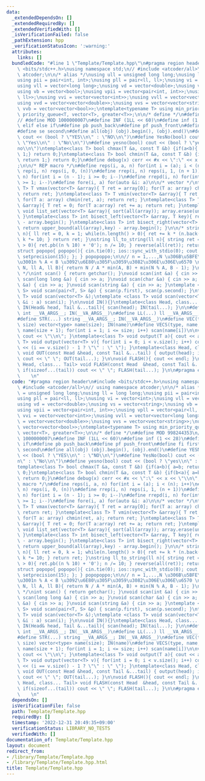 ```yaml
---
data:
  _extendedDependsOn: []
  _extendedRequiredBy: []
  _extendedVerifiedWith: []
  _isVerificationFailed: false
  _pathExtension: hpp
  _verificationStatusIcon: ':warning:'
  attributes:
    links: []
  bundledCode: "#line 1 \"Template/Template.hpp\"\n#pragma region header\n#include\
    \ <bits/stdc++.h>\nusing namespace std;\n// #include <atcoder/all>\n// using namespace\
    \ atcoder;\n\n/* alias */\nusing ull = unsigned long long;\nusing ll = long long;\n\
    using pii = pair<int, int>;\nusing pll = pair<ll, ll>;\nusing vi = vector<int>;\n\
    using vll = vector<long long>;\nusing vd = vector<double>;\nusing vs = vector<string>;\n\
    using vb = vector<bool>;\nusing vpii = vector<pair<int, int>>;\nusing vpll = vector<pair<ll,\
    \ ll>>;\nusing vvi = vector<vector<int>>;\nusing vvll = vector<vector<long long>>;\n\
    using vvd = vector<vector<double>>;\nusing vvs = vector<vector<string>>;\nusing\
    \ vvb = vector<vector<bool>>;\ntemplate<typename T> using min_priority_queue =\
    \ priority_queue<T, vector<T>, greater<T>>;\n\n/* define */\n#define MOD 998244353\n\
    // #define MOD 1000000007\n#define INF (1LL << 60)\n#define inf (1 << 28)\n#define\
    \ elif else if\n#define pb push_back\n#define pf push_front\n#define fi first\n\
    #define se second\n#define all(obj) (obj).begin(), (obj).end()\n#define YESNO(bool)\
    \ cout << (bool ? \"YES\\n\" : \"NO\\n\")\n#define YesNo(bool) cout << (bool ?\
    \ \"Yes\\n\" : \"No\\n\")\n#define yesno(bool) cout << (bool ? \"yes\\n\" : \"\
    no\\n\")\ntemplate<class T> bool chmax(T &a, const T &b) {if(a<b){ a=b; return\
    \ 1;} return 0;}\ntemplate<class T> bool chmin(T &a, const T &b) {if(b<a){ a=b;\
    \ return 1;} return 0;}\n#define debug(x) cerr << #x << \":\" << x << \"\\n\"\
    ;\n\n/* REP macro */\n#define reps(i, a, n) for(int i = (a); i < (n); i++)\n#define\
    \ rep(i, n) reps(i, 0, (n))\n#define rrep(i, n) reps(i, 1, (n + 1))\n#define repd(i,\
    \ n) for(int i = (n - 1); i >= 0; i--)\n#define rrepd(i, n) for(int i = (n); i\
    \ >= 1; i--)\n#define fore(i, a) for(auto &i: a)\n\n/* vector */\ntemplate<class\
    \ T> T vmax(vector<T> &array){ T ret = array[0]; for(T a: array) chmax(ret, a);\
    \ return ret; }\ntemplate<class T> T vmin(vector<T> &array){ T ret = array[0];\
    \ for(T a: array) chmin(ret, a); return ret; }\ntemplate<class T> T sum(vector<T>\
    \ &array){ T ret = 0; for(T a:array) ret += a; return ret; }\ntemplate<class T>\
    \ void list_set(vector<T> &array){ sort(all(array)); array.erase(unique(all(array)),array.end());\
    \ }\ntemplate<class T> int bisect_left(vector<T> &array, T key){ return lower_bound(all(array),key)\
    \ - array.begin(); }\ntemplate<class T> int bisect_right(vector<T> &array, T key){\
    \ return upper_bound(all(array),key) - array.begin(); }\n\n/* string */\nll string_to_ll(string\
    \ n){ ll ret = 0, k = 1; while(n.length() > 0){ ret += k * (n.back() - '0'); n.pop_back();\
    \ k *= 10; } return ret; }\nstring ll_to_string(ll n){ string ret = \"\"; while(n\
    \ > 0){ ret.pb((n % 10) + '0'); n /= 10; } reverse(all(ret)); return ret; }\n\n\
    struct popopo{ popopo(){ cin.tie(0); ios::sync_with_stdio(0); cout << fixed <<\
    \ setprecision(15); }; } popopoppo;\n\n// n = 1,...,N \u306B\u5BFE\u3057\u3066\
    \u3001n % A < B \u3092\u6E80\u305F\u3059\u3082\u306E\u306E\u6570 \nll Count_of_n_mod_A_less_than_B(ll\
    \ N, ll A, ll B){ return N / A * min(A, B) + min(N % A, B - 1); }\n\n\n/* IN/OUT\
    \ */\nint scan() { return getchar(); }\nvoid scan(int &a) { cin >> a; }\nvoid\
    \ scan(long long &a) { cin >> a; }\nvoid scan(char &a) { cin >> a; }\nvoid scan(double\
    \ &a) { cin >> a; }\nvoid scan(string &a) { cin >> a; }\ntemplate <class T, class\
    \ S> void scan(pair<T, S> &p) { scan(p.first), scan(p.second); }\ntemplate <class\
    \ T> void scan(vector<T> &);\ntemplate <class T> void scan(vector<T> &a) { for(auto\
    \ &i : a) scan(i); }\n\nvoid IN(){}\ntemplate<class Head, class... Tail> void\
    \ IN(Head& head, Tail &...tail){ scan(head); IN(tail...); }\n\n#define INT(...)\
    \ int __VA_ARGS__; IN(__VA_ARGS__)\n#define LL(...) ll __VA_ARGS__; IN(__VA_ARGS__)\n\
    #define STR(...) string __VA_ARGS__; IN(__VA_ARGS__)\n#define VEC(type, name,\
    \ size) vector<type> name(size); IN(name)\n#define VECS(type, name, size) vector<type>\
    \ name(size + 1); for(int i = 1; i <= size; i++) scan(name[i])\n\nvoid OUT(){\
    \ cout << \"\\n\"; }\ntemplate<class T> void output(T a){ cout << a; }\ntemplate<class\
    \ T> void output(vector<T> v){ for(int i = 0; i < v.size(); i++) cout << v[i]\
    \ << (i == v.size() - 1 ? \"\" : \" \"); }\ntemplate<class Head, class... Tail>\
    \ void OUT(const Head &head, const Tail &...tail) { output(head); if(sizeof...(tail))\
    \ cout << \" \"; OUT(tail...); }\n\nvoid FLASH(){ cout << endl; }\ntemplate<class\
    \ Head, class... Tail> void FLASH(const Head  &head, const Tail &...tail) { output(head);\
    \ if(sizeof...(tail)) cout << \" \"; FLASH(tail...); }\n\n#pragma endregion header\
    \    \n"
  code: "#pragma region header\n#include <bits/stdc++.h>\nusing namespace std;\n//\
    \ #include <atcoder/all>\n// using namespace atcoder;\n\n/* alias */\nusing ull\
    \ = unsigned long long;\nusing ll = long long;\nusing pii = pair<int, int>;\n\
    using pll = pair<ll, ll>;\nusing vi = vector<int>;\nusing vll = vector<long long>;\n\
    using vd = vector<double>;\nusing vs = vector<string>;\nusing vb = vector<bool>;\n\
    using vpii = vector<pair<int, int>>;\nusing vpll = vector<pair<ll, ll>>;\nusing\
    \ vvi = vector<vector<int>>;\nusing vvll = vector<vector<long long>>;\nusing vvd\
    \ = vector<vector<double>>;\nusing vvs = vector<vector<string>>;\nusing vvb =\
    \ vector<vector<bool>>;\ntemplate<typename T> using min_priority_queue = priority_queue<T,\
    \ vector<T>, greater<T>>;\n\n/* define */\n#define MOD 998244353\n// #define MOD\
    \ 1000000007\n#define INF (1LL << 60)\n#define inf (1 << 28)\n#define elif else\
    \ if\n#define pb push_back\n#define pf push_front\n#define fi first\n#define se\
    \ second\n#define all(obj) (obj).begin(), (obj).end()\n#define YESNO(bool) cout\
    \ << (bool ? \"YES\\n\" : \"NO\\n\")\n#define YesNo(bool) cout << (bool ? \"Yes\\\
    n\" : \"No\\n\")\n#define yesno(bool) cout << (bool ? \"yes\\n\" : \"no\\n\")\n\
    template<class T> bool chmax(T &a, const T &b) {if(a<b){ a=b; return 1;} return\
    \ 0;}\ntemplate<class T> bool chmin(T &a, const T &b) {if(b<a){ a=b; return 1;}\
    \ return 0;}\n#define debug(x) cerr << #x << \":\" << x << \"\\n\";\n\n/* REP\
    \ macro */\n#define reps(i, a, n) for(int i = (a); i < (n); i++)\n#define rep(i,\
    \ n) reps(i, 0, (n))\n#define rrep(i, n) reps(i, 1, (n + 1))\n#define repd(i,\
    \ n) for(int i = (n - 1); i >= 0; i--)\n#define rrepd(i, n) for(int i = (n); i\
    \ >= 1; i--)\n#define fore(i, a) for(auto &i: a)\n\n/* vector */\ntemplate<class\
    \ T> T vmax(vector<T> &array){ T ret = array[0]; for(T a: array) chmax(ret, a);\
    \ return ret; }\ntemplate<class T> T vmin(vector<T> &array){ T ret = array[0];\
    \ for(T a: array) chmin(ret, a); return ret; }\ntemplate<class T> T sum(vector<T>\
    \ &array){ T ret = 0; for(T a:array) ret += a; return ret; }\ntemplate<class T>\
    \ void list_set(vector<T> &array){ sort(all(array)); array.erase(unique(all(array)),array.end());\
    \ }\ntemplate<class T> int bisect_left(vector<T> &array, T key){ return lower_bound(all(array),key)\
    \ - array.begin(); }\ntemplate<class T> int bisect_right(vector<T> &array, T key){\
    \ return upper_bound(all(array),key) - array.begin(); }\n\n/* string */\nll string_to_ll(string\
    \ n){ ll ret = 0, k = 1; while(n.length() > 0){ ret += k * (n.back() - '0'); n.pop_back();\
    \ k *= 10; } return ret; }\nstring ll_to_string(ll n){ string ret = \"\"; while(n\
    \ > 0){ ret.pb((n % 10) + '0'); n /= 10; } reverse(all(ret)); return ret; }\n\n\
    struct popopo{ popopo(){ cin.tie(0); ios::sync_with_stdio(0); cout << fixed <<\
    \ setprecision(15); }; } popopoppo;\n\n// n = 1,...,N \u306B\u5BFE\u3057\u3066\
    \u3001n % A < B \u3092\u6E80\u305F\u3059\u3082\u306E\u306E\u6570 \nll Count_of_n_mod_A_less_than_B(ll\
    \ N, ll A, ll B){ return N / A * min(A, B) + min(N % A, B - 1); }\n\n\n/* IN/OUT\
    \ */\nint scan() { return getchar(); }\nvoid scan(int &a) { cin >> a; }\nvoid\
    \ scan(long long &a) { cin >> a; }\nvoid scan(char &a) { cin >> a; }\nvoid scan(double\
    \ &a) { cin >> a; }\nvoid scan(string &a) { cin >> a; }\ntemplate <class T, class\
    \ S> void scan(pair<T, S> &p) { scan(p.first), scan(p.second); }\ntemplate <class\
    \ T> void scan(vector<T> &);\ntemplate <class T> void scan(vector<T> &a) { for(auto\
    \ &i : a) scan(i); }\n\nvoid IN(){}\ntemplate<class Head, class... Tail> void\
    \ IN(Head& head, Tail &...tail){ scan(head); IN(tail...); }\n\n#define INT(...)\
    \ int __VA_ARGS__; IN(__VA_ARGS__)\n#define LL(...) ll __VA_ARGS__; IN(__VA_ARGS__)\n\
    #define STR(...) string __VA_ARGS__; IN(__VA_ARGS__)\n#define VEC(type, name,\
    \ size) vector<type> name(size); IN(name)\n#define VECS(type, name, size) vector<type>\
    \ name(size + 1); for(int i = 1; i <= size; i++) scan(name[i])\n\nvoid OUT(){\
    \ cout << \"\\n\"; }\ntemplate<class T> void output(T a){ cout << a; }\ntemplate<class\
    \ T> void output(vector<T> v){ for(int i = 0; i < v.size(); i++) cout << v[i]\
    \ << (i == v.size() - 1 ? \"\" : \" \"); }\ntemplate<class Head, class... Tail>\
    \ void OUT(const Head &head, const Tail &...tail) { output(head); if(sizeof...(tail))\
    \ cout << \" \"; OUT(tail...); }\n\nvoid FLASH(){ cout << endl; }\ntemplate<class\
    \ Head, class... Tail> void FLASH(const Head  &head, const Tail &...tail) { output(head);\
    \ if(sizeof...(tail)) cout << \" \"; FLASH(tail...); }\n\n#pragma endregion header\
    \    \n"
  dependsOn: []
  isVerificationFile: false
  path: Template/Template.hpp
  requiredBy: []
  timestamp: '2022-12-31 20:49:35+09:00'
  verificationStatus: LIBRARY_NO_TESTS
  verifiedWith: []
documentation_of: Template/Template.hpp
layout: document
redirect_from:
- /library/Template/Template.hpp
- /library/Template/Template.hpp.html
title: Template/Template.hpp
---
```

